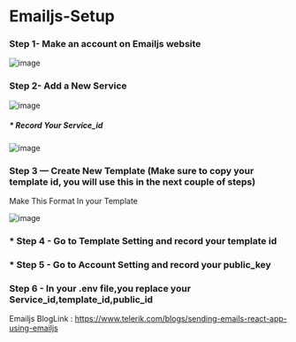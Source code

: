 # Emailjs-Setup

<h3>Step 1- Make an account on Emailjs website</h3>

![image](https://github.com/Kyaw-Min-Khant/Emailjs-Setup/assets/115208028/65983857-12ef-42b8-b623-01ee7fd1ed24)

<h3>Step 2- Add a New Service</h3>

![image](https://github.com/Kyaw-Min-Khant/Emailjs-Setup/assets/115208028/a3cf0ddb-47bf-46c9-b4ee-7dea142aa4dd)


<h5>* Record Your Service_id </h5>

![image](https://github.com/Kyaw-Min-Khant/Emailjs-Setup/assets/115208028/82579442-067b-4b18-b497-84396f95707b)


<h3>Step 3 — Create New Template (Make sure to copy your template id, you will use this in the next couple of steps)</h3>

<p>Make This Format In your Template</p>

![image](https://github.com/Kyaw-Min-Khant/Emailjs-Setup/assets/115208028/c0139585-5e40-448b-8471-212e9cb222f9)

<h3> * Step 4 - Go to Template Setting and record your template id </h3>

<h3> * Step 5 - Go to  Account Setting and record your public_key</h3>

<h3> Step 6 - In your .env file,you replace your Service_id,template_id,public_id </h3>

Emailjs BlogLink : https://www.telerik.com/blogs/sending-emails-react-app-using-emailjs
